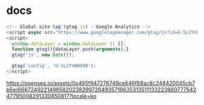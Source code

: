 # docs

```js
<!-- Global site tag (gtag.js) - Google Analytics -->
<script async src="https://www.googletagmanager.com/gtag/js?id=G-5L2YVWW990"></script>
<script>
  window.dataLayer = window.dataLayer || [];
  function gtag(){dataLayer.push(arguments);}
  gtag('js', new Date());

  gtag('config', 'G-5L2YVWW990');
</script>
```    

https://opensea.io/assets/0x495f947276749ce646f68ac8c248420045cb7b5e/66872492214985820238299728493571963531351113322366077754247795008291330850817?locale=ko
